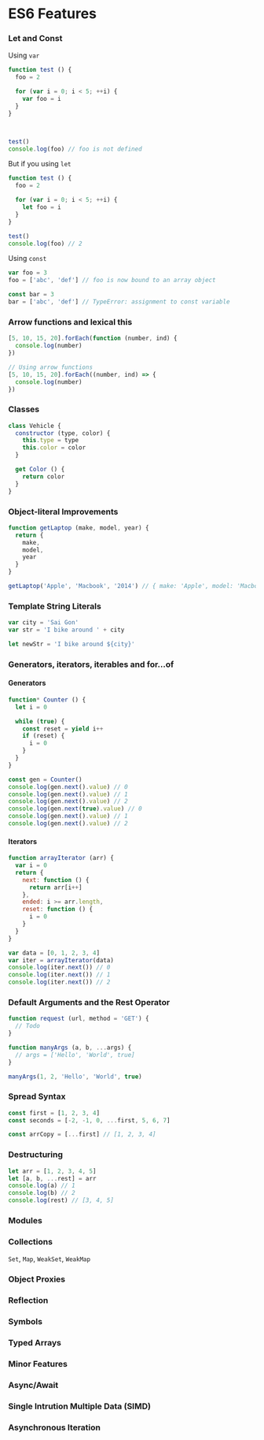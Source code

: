 # ES6 Features

### Let and Const

Using `var`

```javascript
function test () {
  foo = 2

  for (var i = 0; i < 5; ++i) {
    var foo = i
  }
}



test()
console.log(foo) // foo is not defined
```

But if you using `let`

```javascript
function test () {
  foo = 2

  for (var i = 0; i < 5; ++i) {
    let foo = i
  }
}

test()
console.log(foo) // 2
```

Using `const`

```javascript
var foo = 3
foo = ['abc', 'def'] // foo is now bound to an array object

const bar = 3
bar = ['abc', 'def'] // TypeError: assignment to const variable
```

### Arrow functions and lexical this

```javascript
[5, 10, 15, 20].forEach(function (number, ind) {
  console.log(number)
}) 

// Using arrow functions
[5, 10, 15, 20].forEach((number, ind) => {
  console.log(number)
}) 
```

### Classes

```javascript
class Vehicle {
  constructor (type, color) {
    this.type = type
    this.color = color
  }

  get Color () {
    return color
  }
}
```

### Object-literal Improvements

```javascript
function getLaptop (make, model, year) {
  return {
    make,
    model,
    year
  }
}

getLaptop('Apple', 'Macbook', '2014') // { make: 'Apple', model: 'Macbook', year: '2014' }
```

### Template String Literals

```javascript
var city = 'Sai Gon'
var str = 'I bike around ' + city

let newStr = 'I bike around ${city}'
```

### Generators, iterators, iterables and for...of

#### Generators

```javascript
function* Counter () {
  let i = 0

  while (true) {
    const reset = yield i++
    if (reset) {
      i = 0
    }
  }
}

const gen = Counter()
console.log(gen.next().value) // 0
console.log(gen.next().value) // 1
console.log(gen.next().value) // 2
console.log(gen.next(true).value) // 0
console.log(gen.next().value) // 1
console.log(gen.next().value) // 2
```

#### Iterators

```javascript
function arrayIterator (arr) {
  var i = 0
  return {
    next: function () {
      return arr[i++]
    },
    ended: i >= arr.length,
    reset: function () {
      i = 0
    }
  }
}

var data = [0, 1, 2, 3, 4]
var iter = arrayIterator(data)
console.log(iter.next()) // 0
console.log(iter.next()) // 1 
console.log(iter.next()) // 2 
```

### Default Arguments and the Rest Operator

```javascript
function request (url, method = 'GET') {
  // Todo
}
```

```javascript
function manyArgs (a, b, ...args) {
  // args = ['Hello', 'World', true]
}

manyArgs(1, 2, 'Hello', 'World', true)
```

### Spread Syntax

```javascript
const first = [1, 2, 3, 4]
const seconds = [-2, -1, 0, ...first, 5, 6, 7]

const arrCopy = [...first] // [1, 2, 3, 4]
```

### Destructuring

```javascript
let arr = [1, 2, 3, 4, 5]
let [a, b, ...rest] = arr
console.log(a) // 1
console.log(b) // 2
console.log(rest) // [3, 4, 5]
```

### Modules

### Collections

`Set`, `Map`, `WeakSet`, `WeakMap`

### Object Proxies

### Reflection

### Symbols

### Typed Arrays

### Minor Features

### Async/Await

### Single Intrution Multiple Data (SIMD)

### Asynchronous Iteration
